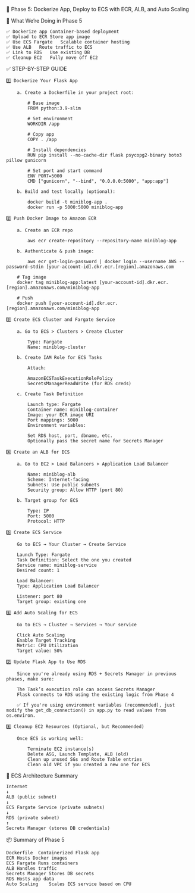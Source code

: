 🚀 Phase 5: Dockerize App, Deploy to ECS with ECR, ALB, and Auto Scaling

🧩 What We’re Doing in Phase 5

    ✅ Dockerize app	Container-based deployment
    ✅ Upload to ECR	Store app image
    ✅ Use ECS Fargate	Scalable container hosting
    ✅ Use ALB	Route traffic to ECS
    ✅ Link to RDS	Use existing DB
    ✅ Cleanup EC2	Fully move off EC2

✅ STEP-BY-STEP GUIDE

    1️⃣ Dockerize Your Flask App

        a. Create a Dockerfile in your project root:

            # Base image
            FROM python:3.9-slim

            # Set environment
            WORKDIR /app

            # Copy app
            COPY . /app

            # Install dependencies
            RUN pip install --no-cache-dir flask psycopg2-binary boto3 pillow gunicorn

            # Set port and start command
            ENV PORT=5000
            CMD ["gunicorn", "--bind", "0.0.0.0:5000", "app:app"]

        b. Build and test locally (optional):

            docker build -t miniblog-app .
            docker run -p 5000:5000 miniblog-app

    2️⃣ Push Docker Image to Amazon ECR

        a. Create an ECR repo

            aws ecr create-repository --repository-name miniblog-app

        b. Authenticate & push image:

            aws ecr get-login-password | docker login --username AWS --password-stdin [your-account-id].dkr.ecr.[region].amazonaws.com

        # Tag image
        docker tag miniblog-app:latest [your-account-id].dkr.ecr.[region].amazonaws.com/miniblog-app

        # Push
        docker push [your-account-id].dkr.ecr.[region].amazonaws.com/miniblog-app

    3️⃣ Create ECS Cluster and Fargate Service

        a. Go to ECS > Clusters > Create Cluster

            Type: Fargate
            Name: miniblog-cluster

        b. Create IAM Role for ECS Tasks

            Attach:

            AmazonECSTaskExecutionRolePolicy
            SecretsManagerReadWrite (for RDS creds)

        c. Create Task Definition

            Launch type: Fargate
            Container name: miniblog-container
            Image: your ECR image URI
            Port mappings: 5000
            Environment variables:

            Set RDS host, port, dbname, etc.
            Optionally pass the secret name for Secrets Manager

    4️⃣ Create an ALB for ECS

        a. Go to EC2 > Load Balancers > Application Load Balancer

            Name: miniblog-alb
            Scheme: Internet-facing
            Subnets: Use public subnets
            Security group: Allow HTTP (port 80)

        b. Target group for ECS

            Type: IP
            Port: 5000
            Protocol: HTTP

    5️⃣ Create ECS Service

        Go to ECS → Your Cluster → Create Service

        Launch Type: Fargate
        Task Definition: Select the one you created
        Service name: miniblog-service
        Desired count: 1

        Load Balancer:
        Type: Application Load Balancer

        Listener: port 80
        Target group: existing one

    6️⃣ Add Auto Scaling for ECS

        Go to ECS → Cluster → Services → Your service

        Click Auto Scaling
        Enable Target Tracking
        Metric: CPU Utilization
        Target value: 50%

    7️⃣ Update Flask App to Use RDS

        Since you're already using RDS + Secrets Manager in previous phases, make sure:

        The Task’s execution role can access Secrets Manager
        Flask connects to RDS using the existing logic from Phase 4

        ✅ If you're using environment variables (recommended), just modify the get_db_connection() in app.py to read values from os.environ.

    8️⃣ Cleanup EC2 Resources (Optional, but Recommended)

        Once ECS is working well:

            Terminate EC2 instance(s)
            Delete ASG, Launch Template, ALB (old)
            Clean up unused SGs and Route Table entries
            Clean old VPC if you created a new one for ECS

🔄 ECS Architecture Summary
        
    Internet
    ↓
    ALB (public subnet)
    ↓
    ECS Fargate Service (private subnets)
    ↓
    RDS (private subnet)
    ↑
    Secrets Manager (stores DB credentials)

📦 Summary of Phase 5

    Dockerfile	Containerized Flask app
    ECR	Hosts Docker images
    ECS Fargate	Runs containers
    ALB	Handles traffic
    Secrets Manager	Stores DB secrets
    RDS	Hosts app data
    Auto Scaling	Scales ECS service based on CPU
